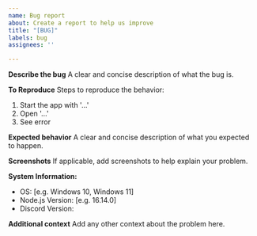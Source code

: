 ```yaml
---
name: Bug report
about: Create a report to help us improve
title: "[BUG]"
labels: bug
assignees: ''

---
```


**Describe the bug**
A clear and concise description of what the bug is.

**To Reproduce**
Steps to reproduce the behavior:
1. Start the app with '...'
2. Open '...'
3. See error

**Expected behavior**
A clear and concise description of what you expected to happen.

**Screenshots**
If applicable, add screenshots to help explain your problem.

**System Information:**
 - OS: [e.g. Windows 10, Windows 11]
 - Node.js Version: [e.g. 16.14.0]
 - Discord Version:

**Additional context**
Add any other context about the problem here.